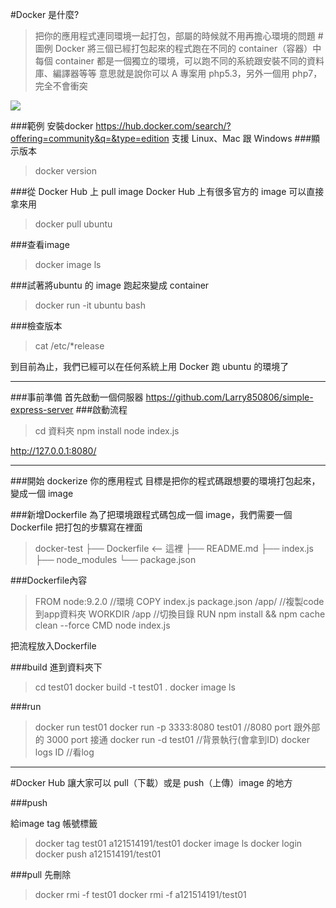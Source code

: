 #Docker 是什麼?
>把你的應用程式連同環境一起打包，部屬的時候就不用再擔心環境的問題
#圖例
>Docker 將三個已經打包起來的程式跑在不同的 container（容器）中
>每個 container 都是一個獨立的環境，可以跑不同的系統跟安裝不同的資料庫、編譯器等等
>意思就是說你可以 A 專案用 php5.3，另外一個用 php7，完全不會衝突

![](https://cdn-images-1.medium.com/max/800/1*aMYtlKDuMsYxO-U7AM0A_g.png)

###範例
安裝docker 
https://hub.docker.com/search/?offering=community&q=&type=edition
支援 Linux、Mac 跟 Windows
###顯示版本 
>docker version

###從 Docker Hub 上 pull image
 Docker Hub 上有很多官方的 image 可以直接拿來用
>docker pull ubuntu

###查看image
>docker image ls

###試著將ubuntu 的 image 跑起來變成 container
>docker run -it ubuntu bash

###檢查版本
>cat /etc/*release

到目前為止，我們已經可以在任何系統上用 Docker 跑 ubuntu 的環境了

***
###事前準備
首先啟動一個伺服器
https://github.com/Larry850806/simple-express-server
###啟動流程
>cd 資料夾
>npm install
>node index.js

http://127.0.0.1:8080/
***
###開始 dockerize 你的應用程式
目標是把你的程式碼跟想要的環境打包起來，變成一個 image

###新增Dockerfile
為了把環境跟程式碼包成一個 image，我們需要一個 Dockerfile 把打包的步驟寫在裡面
>docker-test
├── Dockerfile   <--   這裡
├── README.md
├── index.js
├── node_modules
└── package.json

###Dockerfile內容
>FROM node:9.2.0 //環境
COPY index.js package.json /app/  //複製code到app資料夾
WORKDIR /app //切換目錄
RUN npm install && npm cache clean --force 
CMD node index.js

把流程放入Dockerfile

###build
進到資料夾下
>cd test01
>docker build -t test01 .
>docker image ls

###run

>docker run test01
>docker run -p 3333:8080 test01 //8080 port 跟外部的 3000 port 接通
>docker run -d test01 //背景執行(會拿到ID)
>docker logs ID //看log

***
#Docker Hub
讓大家可以 pull（下載）或是 push（上傳）image 的地方

###push

給image tag 帳號標籤
>docker tag test01 a121514191/test01
>docker image ls
>docker login
>docker push a121514191/test01

###pull
先刪除
>docker rmi -f test01
>docker rmi -f a121514191/test01